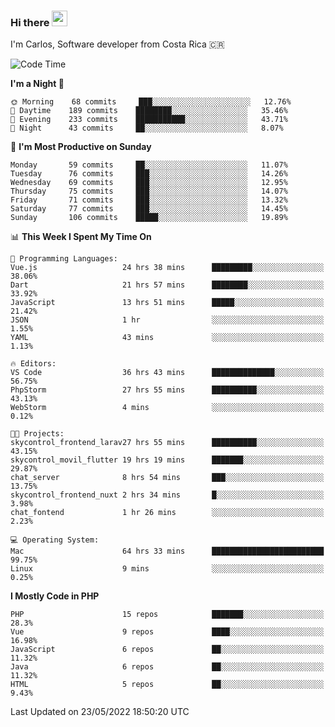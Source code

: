 ### Hi there <img src="https://media.giphy.com/media/hvRJCLFzcasrR4ia7z/giphy.gif" width="25px">

I'm Carlos, Software developer from Costa Rica 🇨🇷

<!--START_SECTION:waka-->
![Code Time](http://img.shields.io/badge/Code%20Time-0%20secs-blue)

**I'm a Night 🦉** 

```text
🌞 Morning    68 commits     ███░░░░░░░░░░░░░░░░░░░░░░   12.76% 
🌆 Daytime    189 commits    ████████░░░░░░░░░░░░░░░░░   35.46% 
🌃 Evening    233 commits    ███████████░░░░░░░░░░░░░░   43.71% 
🌙 Night      43 commits     ██░░░░░░░░░░░░░░░░░░░░░░░   8.07%

```
📅 **I'm Most Productive on Sunday** 

```text
Monday       59 commits     ██░░░░░░░░░░░░░░░░░░░░░░░   11.07% 
Tuesday      76 commits     ███░░░░░░░░░░░░░░░░░░░░░░   14.26% 
Wednesday    69 commits     ███░░░░░░░░░░░░░░░░░░░░░░   12.95% 
Thursday     75 commits     ███░░░░░░░░░░░░░░░░░░░░░░   14.07% 
Friday       71 commits     ███░░░░░░░░░░░░░░░░░░░░░░   13.32% 
Saturday     77 commits     ███░░░░░░░░░░░░░░░░░░░░░░   14.45% 
Sunday       106 commits    █████░░░░░░░░░░░░░░░░░░░░   19.89%

```


📊 **This Week I Spent My Time On** 

```text
💬 Programming Languages: 
Vue.js                   24 hrs 38 mins      █████████░░░░░░░░░░░░░░░░   38.06% 
Dart                     21 hrs 57 mins      ████████░░░░░░░░░░░░░░░░░   33.92% 
JavaScript               13 hrs 51 mins      █████░░░░░░░░░░░░░░░░░░░░   21.42% 
JSON                     1 hr                ░░░░░░░░░░░░░░░░░░░░░░░░░   1.55% 
YAML                     43 mins             ░░░░░░░░░░░░░░░░░░░░░░░░░   1.13%

🔥 Editors: 
VS Code                  36 hrs 43 mins      ██████████████░░░░░░░░░░░   56.75% 
PhpStorm                 27 hrs 55 mins      ██████████░░░░░░░░░░░░░░░   43.13% 
WebStorm                 4 mins              ░░░░░░░░░░░░░░░░░░░░░░░░░   0.12%

🐱‍💻 Projects: 
skycontrol_frontend_larav27 hrs 55 mins      ██████████░░░░░░░░░░░░░░░   43.15% 
skycontrol_movil_flutter 19 hrs 19 mins      ███████░░░░░░░░░░░░░░░░░░   29.87% 
chat_server              8 hrs 54 mins       ███░░░░░░░░░░░░░░░░░░░░░░   13.75% 
skycontrol_frontend_nuxt 2 hrs 34 mins       █░░░░░░░░░░░░░░░░░░░░░░░░   3.98% 
chat_fontend             1 hr 26 mins        ░░░░░░░░░░░░░░░░░░░░░░░░░   2.23%

💻 Operating System: 
Mac                      64 hrs 33 mins      █████████████████████████   99.75% 
Linux                    9 mins              ░░░░░░░░░░░░░░░░░░░░░░░░░   0.25%

```

**I Mostly Code in PHP** 

```text
PHP                      15 repos            ███████░░░░░░░░░░░░░░░░░░   28.3% 
Vue                      9 repos             ████░░░░░░░░░░░░░░░░░░░░░   16.98% 
JavaScript               6 repos             ██░░░░░░░░░░░░░░░░░░░░░░░   11.32% 
Java                     6 repos             ██░░░░░░░░░░░░░░░░░░░░░░░   11.32% 
HTML                     5 repos             ██░░░░░░░░░░░░░░░░░░░░░░░   9.43%

```



 Last Updated on 23/05/2022 18:50:20 UTC
<!--END_SECTION:waka-->
